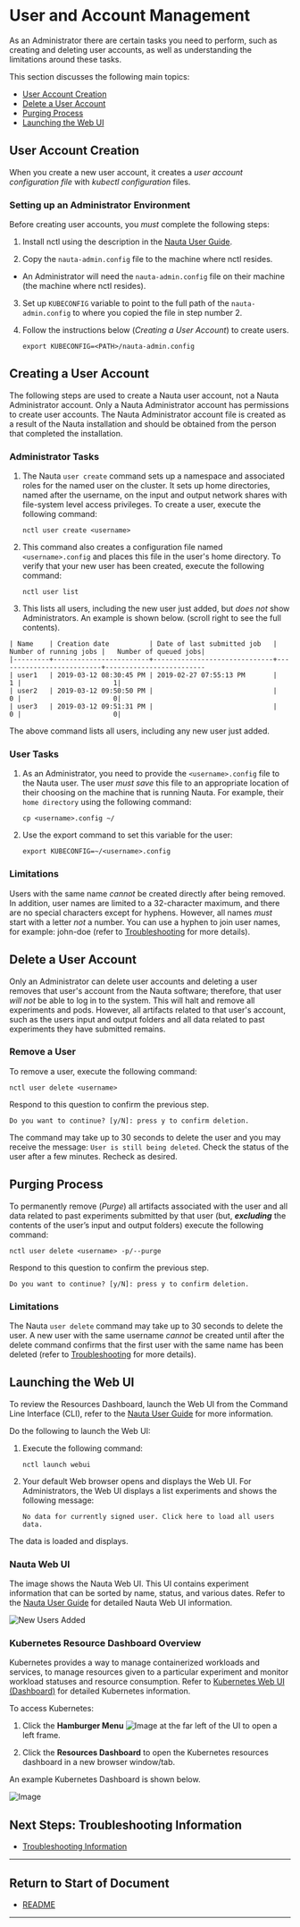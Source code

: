 # User and Account Management 

As an Administrator there are certain tasks you need to perform, such as creating and deleting user accounts, as well as understanding the limitations around these tasks. 

This section discusses the following main topics: 

- [User Account Creation](#user-account-creation)  
- [Delete a User Account](#delete-a-user-account)
- [Purging Process](#purging-process)
- [Launching the Web UI](#launching-the-web-ui)

## User Account Creation

When you create a new user account, it creates a _user account configuration file_ with _kubectl configuration_ files. 

### Setting up an Administrator Environment

Before creating user accounts, you _must_ complete the following steps:

1. Install nctl using the description in the [Nauta User Guide](../../user-guide/README.md).
   
2. Copy the `nauta-admin.config` file to the machine where nctl resides.  

- An Administrator will need the `nauta-admin.config` file on their machine (the machine where nctl resides).

3. Set up `KUBECONFIG` variable to point to the full path of the `nauta-admin.config` to where you copied the file in step number 2. 

4. Follow the instructions below (_Creating a User Account_) to create users.

   `export KUBECONFIG=<PATH>/nauta-admin.config`

## Creating a User Account

The following steps are used to create a Nauta user account, not a Nauta Administrator account. Only a Nauta Administrator account has permissions to create user accounts. The Nauta Administrator account file is created as a result of the Nauta installation and should be obtained from the person that completed the installation.

### Administrator Tasks

1. The Nauta `user create` command sets up a namespace and associated roles for the named user on the cluster. It sets up home directories, named after the username, on the input and output network shares with file-system level access privileges. To create a user, execute the following command:
 
   `nctl user create <username>`

2. This command also creates a configuration file named `<username>.config` and places this file in the user's home directory. To verify that your new user has been created, execute the following command:

   `nctl user list`

3. This lists all users, including the new user just added, but _does not_ show Administrators. An example is shown below. (scroll right to see the full contents). 

```
| Name    | Creation date          | Date of last submitted job   |   Number of running jobs |   Number of queued jobs|
|---------+------------------------+------------------------------+--------------------------+-------------------------
| user1   | 2019-03-12 08:30:45 PM | 2019-02-27 07:55:13 PM       |                        1 |                       1|
| user2   | 2019-03-12 09:50:50 PM |                              |                        0 |                       0|
| user3   | 2019-03-12 09:51:31 PM |                              |                        0 |                       0|

```

The above command lists all users, including any new user just added.

### User Tasks

1. As an Administrator, you need to provide the `<username>.config` file to the Nauta user. The user _must save_ this file to an appropriate location of their choosing on the machine that is running Nauta. For example, their `home directory` using the following command:
   
   `cp <username>.config ~/`

2. Use the export command to set this variable for the user:

   `export KUBECONFIG=~/<username>.config`

### Limitations

Users with the same name _cannot_ be created directly after being removed. In addition, user names are limited to a 32-character maximum, and there are no special characters except for hyphens. However, all names _must_ start with a letter _not_ a number. You can use a hyphen to join user names, for example: john-doe (refer to [Troubleshooting](../Troubleshooting/T.md) for more details). 


## Delete a User Account

Only an Administrator can delete user accounts and deleting a user removes that user's account from the Nauta software; therefore, that user _will not_ be able to log in to the system. This will halt and remove all experiments and pods. However, all artifacts related to that user's account, such as the users input and output folders and all data related to past experiments they have submitted remains. 

### Remove a User

To remove a user, execute the following command:

 `nctl user delete <username>`

Respond to this question to confirm the previous step. 

`Do you want to continue? [y/N]: press y to confirm deletion.`

The command may take up to 30 seconds to delete the user and you may receive the message: `User is still being deleted`. Check the status of the user after a few minutes. Recheck as desired.

## Purging Process 

To permanently remove (_Purge_) all artifacts associated with the user and all data related to past experiments submitted by that user (but, _**excluding**_ the contents of the user’s input and output folders) execute the following command: 

`nctl user delete <username> -p/--purge`

Respond to this question to confirm the previous step. 

`Do you want to continue? [y/N]: press y to confirm deletion.`
      
### Limitations	

The Nauta `user delete` command may take up to 30 seconds to delete the user. A new user with the same username _cannot_ be created until after the delete command confirms that the first user with the same name has been deleted (refer to [Troubleshooting](../Troubleshooting/T.md) for more details).

## Launching the Web UI 

To review the Resources Dashboard, launch the Web UI from the Command Line Interface (CLI), refer to the [Nauta User Guide](/docs/user-guide) for more information.  

Do the following to launch the Web UI:

1. Execute the following command:

   `nctl launch webui` 
    
2. Your default Web browser opens and displays the Web UI. For Administrators, the Web UI displays a list experiments and shows the following message:

   `No data for currently signed user. Click here to load all users data.`

The data is loaded and displays. 

### Nauta Web UI

The image shows the Nauta Web UI. This UI contains experiment information that can be sorted by name, status, and various dates. Refer to the [Nauta User Guide](/docs/user-guide) for detailed Nauta Web UI information.  

![New Users Added](../Z_examples/WEB.PNG)

### Kubernetes Resource Dashboard Overview

Kubernetes provides a way to manage containerized workloads and services, to manage resources given to a particular experiment and monitor workload statuses and resource consumption. Refer to [Kubernetes Web UI (Dashboard)](https://kubernetes.io/docs/tasks/access-application-cluster/web-ui-dashboard) for detailed Kubernetes information.

To access Kubernetes:

1. Click the **Hamburger Menu** ![Image](../Z_examples/hamburger_menu.png) at the far left of the UI to open a left frame.

2. Click the **Resources Dashboard** to open the Kubernetes resources dashboard in a new browser window/tab.

An example Kubernetes Dashboard is shown below.

![Image](../Z_examples/kubernetes_dashbd.png)


## Next Steps: Troubleshooting Information

* [Troubleshooting Information](../Troubleshooting/T.md)

----------------------

## Return to Start of Document

* [README](../README.md)

----------------------
